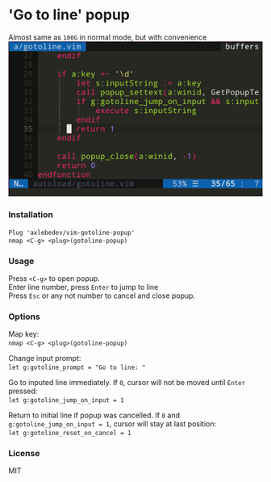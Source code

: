 # 'Go to line' popup
Almost same as `100G` in normal mode, but with convenience
![gotoline-popup](gotoline.gif)

### Installation
```
Plug 'axlebedev/vim-gotoline-popup'
nmap <C-g> <plug>(gotoline-popup)
```

### Usage
Press `<C-g>` to open popup.  
Enter line number, press `Enter` to jump to line  
Press `Esc` or any not number to cancel and close popup.

### Options
Map key:  
`nmap <C-g> <plug>(gotoline-popup)`

Change input prompt:  
`let g:gotoline_prompt = "Go to line: "`

Go to inputed line immediately. If `0`, cursor will not be moved until `Enter` pressed:  
`let g:gotoline_jump_on_input = 1`

Return to initial line if popup was cancelled. If `0` and `g:gotoline_jump_on_input = 1`, cursor will stay at last position:  
`let g:gotoline_reset_on_cancel = 1`

### License
MIT
